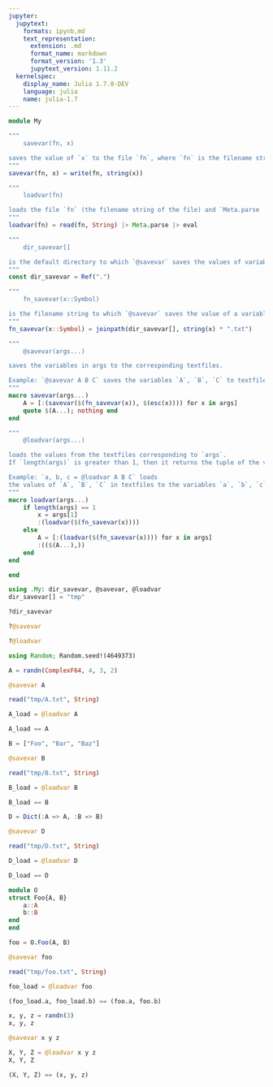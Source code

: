 ```yaml
---
jupyter:
  jupytext:
    formats: ipynb,md
    text_representation:
      extension: .md
      format_name: markdown
      format_version: '1.3'
      jupytext_version: 1.11.2
  kernelspec:
    display_name: Julia 1.7.0-DEV
    language: julia
    name: julia-1.7
---
```


```julia
module My

"""
    savevar(fn, x)

saves the value of `x` to the file `fn`, where `fn` is the filename string of the file.
"""
savevar(fn, x) = write(fn, string(x))

"""
    loadvar(fn)

loads the file `fn` (the filename string of the file) and `Meta.parse |> eval`.
"""
loadvar(fn) = read(fn, String) |> Meta.parse |> eval

"""
    dir_savevar[]

is the default directory to which `@savevar` saves the values of variables.
"""
const dir_savevar = Ref(".")

"""
    fn_savevar(x::Symbol)

is the filename string to which `@savevar` saves the value of a variable.
"""
fn_savevar(x::Symbol) = joinpath(dir_savevar[], string(x) * ".txt")

"""
    @savevar(args...)

saves the variables in args to the corresponding textfiles.

Example: `@savevar A B C` saves the variables `A`, `B`, `C` to textfiles. 
"""
macro savevar(args...)
    A = [:(savevar($(fn_savevar(x)), $(esc(x)))) for x in args]
    quote $(A...); nothing end
end

"""
    @loadvar(args...)

loads the values from the textfiles corresponding to `args`.
If `length(args)` is greater than 1, then it returns the tuple of the values.

Example: `a, b, c = @loadvar A B C` loads 
the values of `A`, `B`, `C` in textfiles to the variables `a`, `b`, `c`.
"""
macro loadvar(args...)
    if length(args) == 1
        x = args[1]
        :(loadvar($(fn_savevar(x))))
    else
        A = [:(loadvar($(fn_savevar(x)))) for x in args]
        :(($(A...),))
    end
end

end
```

```julia
using .My: dir_savevar, @savevar, @loadvar
dir_savevar[] = "tmp"
```

```julia
?dir_savevar
```

```julia
?@savevar
```

```julia
?@loadvar
```

```julia
using Random; Random.seed!(4649373)
```

```julia
A = randn(ComplexF64, 4, 3, 2)
```

```julia
@savevar A
```

```julia
read("tmp/A.txt", String)
```

```julia
A_load = @loadvar A
```

```julia
A_load == A
```

```julia
B = ["Foo", "Bar", "Baz"]
```

```julia
@savevar B
```

```julia
read("tmp/B.txt", String)
```

```julia
B_load = @loadvar B
```

```julia
B_load == B
```

```julia
D = Dict(:A => A, :B => B)
```

```julia
@savevar D
```

```julia
read("tmp/D.txt", String)
```

```julia
D_load = @loadvar D
```

```julia
D_load == D
```

```julia
module O
struct Foo{A, B}
    a::A
    b::B
end
end
```

```julia
foo = O.Foo(A, B)
```

```julia
@savevar foo
```

```julia
read("tmp/foo.txt", String)
```

```julia
foo_load = @loadvar foo
```

```julia
(foo_load.a, foo_load.b) == (foo.a, foo.b)
```

```julia
x, y, z = randn(3)
x, y, z
```

```julia
@savevar x y z
```

```julia
X, Y, Z = @loadvar x y z
X, Y, Z
```

```julia
(X, Y, Z) == (x, y, z)
```

```julia

```
